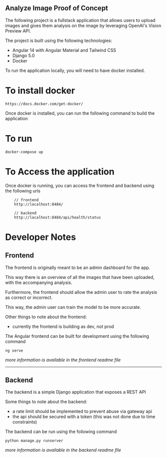 
## Analyze Image Proof of Concept



The following project is a fullstack application that
allows users to upload images and gives them analysis on the image
by leveraging OpenAI's Vision Preview API.

The project is built using the following technologies:

- Angular 14 with Angular Material and Tailwind CSS
- Django 5.0
- Docker


To run the application locally, you will need to have docker installed.

# To install docker

    https://docs.docker.com/get-docker/

Once docker is installed, you can run the following command to build the application

# To run 
    
    
    docker-compose up

# To Access the application

Once docker is running, you can access the frontend and backend using the following urls

        // frontend
        http://localhost:8484/

        // backend
        http://localhost:8484/api/health/status


# Developer Notes


## Frontend

The frontend is originally meant to be an admin dashboard for the app.

This way there is an overview of all the images that have been uploaded,
with the accompanying analysis.

Furthermore, the frontend should allow the admin user to rate
the analysis as correct or incorrect.

This way, the admin user can train the model to be more accurate.

Other things to note about the frontend:

- currently the frontend is building as dev, not prod

The Angular frontend can be built for development using the following command

    ng serve

*more information is available in the frontend readme file*


----


## Backend


The backend is a simple Django application that exposes a REST API


Some things to note about the backend:

- a rate limit should be implemented to prevent abuse via gateway api
- the api should be secured with a token (this was not done due to time constraints)


The backend can be run using the following command

    python manage.py runserver

*more information is available in the backend readme file*